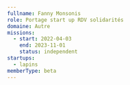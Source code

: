 ```yaml
---
fullname: Fanny Monsonis
role: Portage start up RDV solidarités
domaine: Autre
missions:
  - start: 2022-04-03
    end: 2023-11-01
    status: independent
startups:
  - lapins
memberType: beta
---
```


